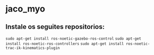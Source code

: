 # jaco_myo

## Instale os seguites repositorios:
```sudo apt-get install ros-noetic-gazebo-ros-control```
```sudo apt-get install ros-noetic-ros-controllers```
```sudo apt-get install ros-noetic-trac-ik-kinematics-plugin```
